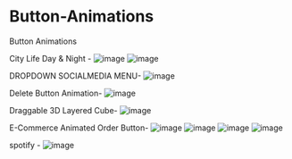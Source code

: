 # Button-Animations
Button Animations

City Life Day & Night -
![image](https://github.com/kaazif/Button-Animations/assets/73253420/a86e5c67-a4e7-4a47-8cb9-7f04c11fc7de)
![image](https://github.com/kaazif/Button-Animations/assets/73253420/471f5871-9f6d-44cb-907d-16e75eced6fd)

DROPDOWN SOCIALMEDIA MENU-
![image](https://github.com/kaazif/Button-Animations/assets/73253420/788b6f02-61e5-4e26-8a1e-3dbebf9bf57e)

Delete Button Animation-
![image](https://github.com/kaazif/Button-Animations/assets/73253420/baa762ab-ebfe-43c4-a7e6-5663c637ca6b)

Draggable 3D Layered Cube-
![image](https://github.com/kaazif/Button-Animations/assets/73253420/888632cd-aa36-4852-841c-5f22bfa2bcf9)

E-Commerce Animated Order Button-
![image](https://github.com/kaazif/Button-Animations/assets/73253420/1ca61388-0e2c-4b87-8f24-21976e58e1fc)
![image](https://github.com/kaazif/Button-Animations/assets/73253420/4e1b2f46-9c15-408d-bb5c-7124236b8164)
![image](https://github.com/kaazif/Button-Animations/assets/73253420/99e802f4-0fb4-485f-a696-c1e312371b3c)
![image](https://github.com/kaazif/Button-Animations/assets/73253420/4d429e8b-5352-49ca-a751-fcd26c2e6b25)

spotify -
![image](https://github.com/kaazif/Button-Animations/assets/73253420/4f6fa40e-c100-412c-ac0f-538a559e9488)
